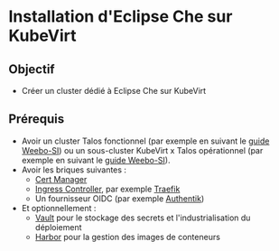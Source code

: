 # Installation d'Eclipse Che sur KubeVirt

## Objectif

- Créer un cluster dédié à Eclipse Che sur KubeVirt

## Prérequis

- Avoir un cluster Talos fonctionnel (par exemple en suivant le [guide Weebo-SI](./initOvhTalos.md)) ou un sous-cluster KubeVirt x Talos opérationnel (par exemple en suivant le [guide Weebo-SI](./installationKubevirt.md)).
- Avoir les briques suivantes :
  - [Cert Manager](https://cert-manager.io/docs/)
  - [Ingress Controller](https://kubernetes.io/docs/concepts/services-networking/ingress-controllers/), par exemple [Traefik](https://doc.traefik.io/traefik/)
  - Un fournisseur OIDC (par exemple [Authentik](https://goauthentik.io/docs/))
- Et optionnellement :
  - [Vault](https://www.vaultproject.io/) pour le stockage des secrets et l'industrialisation du déploiement
  - [Harbor](https://goharbor.io/) pour la gestion des images de conteneurs
